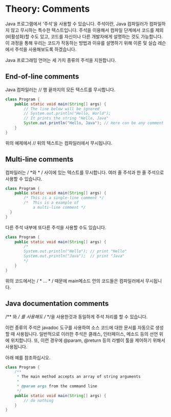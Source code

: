# Theory: Comments
Java 프로그램에서 '주석'을 사용할 수 있습니다. 주석이란, Java 컴파일러가 컴파일하지 않고 무시하는 특수한 텍스트입니다. 주석을 이용해서 컴파일 단계에서 코드를 제외 (비활성화)할 수도 있고, 코드를 자신이나 다른 개발자에게 설명하는 것도 가능합니다. 이 과정을 통해 우리는 코드가 작동하는 방법과 이유를 설명하기 위해 이론 및 실습 레슨에서 주석을 사용해보도록 하겠습니다.

Java 프로그래밍 언어는 세 가지 종류의 주석을 지원합니다.

## End-of-line comments
Java 컴파일러는 // 행 끝까지의 모든 텍스트를 무시합니다.
```java
class Program {
    public static void main(String[] args) {
        // The line below will be ignored
        // System.out.println("Hello, World");
        // It prints the string "Hello, Java"
        System.out.println("Hello, Java"); // Here can be any comment
    }
}
```
위의 예제에서 // 뒤의 텍스트는 컴파일러에서 무시됩니다.  


## Multi-line comments
컴파일러는 / *와  * / 사이에 있는 텍스트를 무시합니다. 여러 줄 주석과 한 줄 주석으로 사용할 수 있습니다.

```java
class Program {
    public static void main(String[] args) {
        /* This is a single-line comment */
        /*  This is a example of
            a multi-line comment */
  }
}
```
다른 주석 내부에 또다른 주석을 사용할 수도 있습니다.
```java
class Program {
    public static void main(String[] args) {
        /*
        System.out.println("Hello"); // print "Hello"
        System.out.println("Java");  // print "Java"
        */
    }
}
```
위의 코드에서는  / * ... * / 때문에 main메소드 안의 코드들은 컴파일러에서 무시됩니다.

## Java documentation comments
/** 와 */ 를 사용해도 /* */을 사용한것과 동일하게 주석 처리를 할 수 있습니다.

이런 종류의 주석은 javadoc 도구를 사용하여 소스 코드에 대한 문서를 자동으로 생성할 때 사용됩니다. 일반적으로 이러한 주석은 클래스, 인터페이스, 메소드 등의 선언 위에 위치합니다. 또, 이런 경우에 @param, @return 등의 라벨이 툴을 제어하기 위해서 사용됩니다.

아래 예를 참조하십시오.
```java
class Program {
    /**
     * The main method accepts an array of string arguments
     *
     * @param args from the command line
     */
    public static void main(String[] args) {
        // do nothing
    }
}
```
